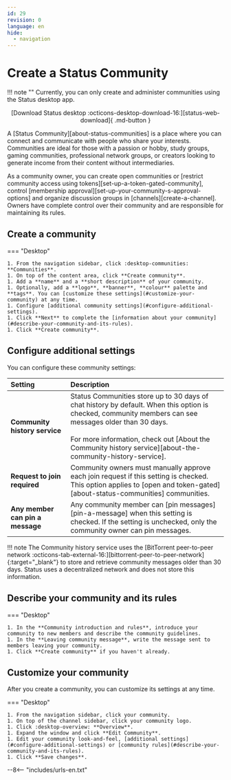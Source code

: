 ```yaml
---
id: 29
revision: 0
language: en
hide:
  - navigation
---
```


# Create a Status Community

!!! note ""
    Currently, you can only create and administer communities using the Status desktop app.</br><p style="text-align: center;">[Download Status desktop :octicons-desktop-download-16:][status-web-download]{ .md-button }

A [Status Community][about-status-communities] is a place where you can connect and communicate with people who share your interests. Communities are ideal for those with a passion or hobby, study groups, gaming communities, professional network groups, or creators looking to generate income from their content without intermediaries.

As a community owner, you can create open communities or [restrict community access using tokens][set-up-a-token-gated-community], control [membership approval][set-up-your-community-s-approval-options] and organize discussion groups in [channels][create-a-channel]. Owners have complete control over their community and are responsible for maintaining its rules.

## Create a community

=== "Desktop"

    1. From the navigation sidebar, click :desktop-communities: **Communities**.
    1. On top of the content area, click **Create community**.
    1. Add a **name** and a **short description** of your community.
    1. Optionally, add a **logo**, **banner**, **colour** palette and **tags**. You can [customize these settings](#customize-your-community) at any time.
    1. Configure [additional community settings](#configure-additional-settings).
    1. Click **Next** to complete the [information about your community](#describe-your-community-and-its-rules).
    1. Click **Create community**.

## Configure additional settings

You can configure these community settings:

| Setting | Description |
|:---|:---|
| **Community history service** | Status Communities store up to 30 days of chat history by default. When this option is checked, community members can see messages older than 30 days.</br></br>For more information, check out [About the Community history service][about-the-community-history-service].|
| **Request to join required** | Community owners must manually approve each join request if this setting is checked. This option applies to [open and token-gated][about-status-communities] communities. |
| **Any member can pin a message** | Any community member can [pin messages][pin-a-message] when this setting is checked. If the setting is unchecked, only the community owner can pin messages. |

!!! note
    The Community history service uses the [BitTorrent peer-to-peer network :octicons-tab-external-16:][bittorrent-peer-to-peer-network]{:target="_blank"} to store and retrieve community messages older than 30 days. Status uses a decentralized network and does not store this information.

## Describe your community and its rules

=== "Desktop"

    1. In the **Community introduction and rules**, introduce your community to new members and describe the community guidelines.
    1. In the **Leaving community message**, write the message sent to members leaving your community.
    1. Click **Create community** if you haven't already.

## Customize your community

After you create a community, you can customize its settings at any time.

=== "Desktop"

    1. From the navigation sidebar, click your community.
    1. On top of the channel sidebar, click your community logo.
    1. Click :desktop-overview: **Overview**.
    1. Expand the window and click **Edit Community**.
    1. Edit your community look-and-feel, [additional settings](#configure-additional-settings) or [community rules](#describe-your-community-and-its-rules).
    1. Click **Save changes**.

--8<-- "includes/urls-en.txt"
